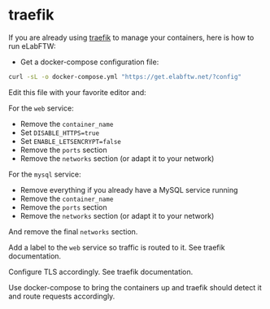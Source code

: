 # traefik

If you are already using [traefik](https://traefik.io/traefik/) to manage your containers, here is how to run eLabFTW:

* Get a docker-compose configuration file:

~~~bash
curl -sL -o docker-compose.yml "https://get.elabftw.net/?config"
~~~

Edit this file with your favorite editor and:

For the `web` service:

* Remove the `container_name`
* Set `DISABLE_HTTPS=true`
* Set `ENABLE_LETSENCRYPT=false`
* Remove the `ports` section
* Remove the `networks` section (or adapt it to your network)

For the `mysql` service:

* Remove everything if you already have a MySQL service running
* Remove the `container_name`
* Remove the `ports` section
* Remove the `networks` section (or adapt it to your network)

And remove the final `networks` section.

Add a label to the `web` service so traffic is routed to it. See traefik documentation.

Configure TLS accordingly. See traefik documentation.

Use docker-compose to bring the containers up and traefik should detect it and route requests accordingly.
